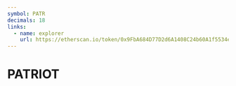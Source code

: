 ```yaml
---
symbol: PATR
decimals: 18
links:
  - name: explorer
    url: https://etherscan.io/token/0x9FbA684D77D2d6A1408C24b60A1f5534e71f5b75
---
```


# PATRIOT
